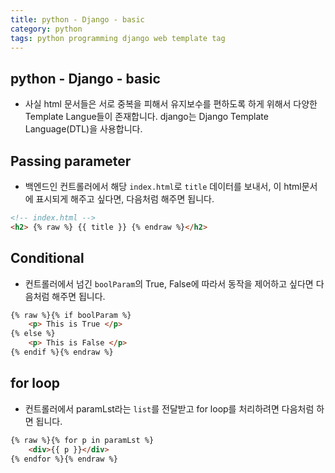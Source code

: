 ```yaml
---
title: python - Django - basic 
category: python
tags: python programming django web template tag
---
```


## python - Django - basic 

- 사실 html 문서들은 서로 중복을 피해서 유지보수를 편하도록 하게 위해서 다양한 Template Langue들이 존재합니다. django는 Django Template Language(DTL)을 사용합니다.

## Passing parameter

- 백엔드인 컨트롤러에서 해당 `index.html`로 `title` 데이터를 보내서, 이 html문서에 표시되게 해주고 싶다면, 다음처럼 해주면 됩니다.

```html
<!-- index.html -->
<h2> {% raw %} {{ title }} {% endraw %}</h2>
```

## Conditional 

- 컨트롤러에서 넘긴 `boolParam`의 True, False에 따라서 동작을 제어하고 싶다면 다음처럼 해주면 됩니다.

```html
{% raw %}{% if boolParam %}
    <p> This is True </p> 
{% else %} 
    <p> This is False </p>
{% endif %}{% endraw %}
```

## for loop 

- 컨트롤러에서 paramLst라는 `list`를 전달받고 for loop를 처리하려면 다음처럼 하면 됩니다.

```html
{% raw %}{% for p in paramLst %}
    <div>{{ p }}</div>
{% endfor %}{% endraw %}
```
